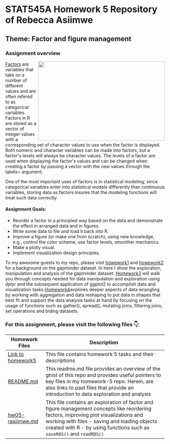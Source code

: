 # STAT545A Homework 5 Repository of Rebecca Asiimwe 

## Theme: Factor and figure management

### Assignment overview
[<img align ="right" src="https://github.com/STAT545-UBC-students/hw05-rasiimwe/blob/master/Plugins/plotlygm.gif" width="400" height="250"/>](https://github.com/STAT545-UBC-students/hw05-rasiimwe/blob/master/Plugins/plotlygm.gif)

[Factors](https://www.stat.berkeley.edu/~s133/factors.html) are variables that take on a number of different values and are often refered to as categorical variables. Factors in R are stored as a vector of integer values with a corresponding set of character values to use when the factor is displayed. Both numeric and character variables can be made into factors, but a factor's levels will always be character values. The levels of a factor are used when displaying the factor's values and can be changed when creating a factor by passing a vector with the new values through the labels= argument. 

One of the most important uses of factors is in statistical modeling; since categorical variables enter into statistical models differently than continuous variables, storing data as factors insures that the modeling functions will treat such data correctly.

#### Assignment Goals:

* Reorder a factor in a principled way based on the data and demonstrate the effect in arranged data and in figures.
* Write some data to file and load it back into R.
* Improve a figure (or make one from scratch), using new knowledge, e.g., control the color scheme, use factor levels, smoother mechanics.
* Make a plotly visual.
* Implement visualization design principles.

To my awesome guests to my repo, please visit [howework1](https://github.com/STAT545-UBC-students/hw01-rasiimwe) and [howework2](https://github.com/STAT545-UBC-students/hw02-rasiimwe/blob/master/hw02.md) for a background on the gapminder dataset. In here I show the exploration, manipulation and analysis of the gapminder dataset. [Homework3](https://github.com/STAT545-UBC-students/hw03-rasiimwe/blob/master/hw03-rasiimwe.md) will walk you through concepts needed for  data manipulation and exploration using dplyr and the subsequent application of ggplot2 to accomplish data and visualization tasks.[Homework4](https://github.com/STAT545-UBC-students/hw04-rasiimwe)explores deeper aspects of data wrangling by working with aggregation and data reshaping to put data in shapes that best fit and support the data analysis tasks at hand by focusing on the usage of functions such as gather(), spread(), mutating joins, filtering joins, set operations and biding datasets.


### For this assignment, please visit the following files :point_down::

|   **Homework Files**   | **Description** |
|----------------|------------|
|[Link to homework5](http://stat545.com/Classroom/assignments/hw05/hw05.html)|This file contains homework 5 tasks and their descriptions|
|[README.md](https://github.com/STAT545-UBC-students/hw05-rasiimwe/blob/master/README.md)|This readme.md file provides an overview of the ghist of this repo and provides useful pointers to key files in my homework-5 repo. Herein, are also links to past files that provide an introduction to data exploration and analysis |
|[hw05-rasiimwe.md](https://github.com/STAT545-UBC-students/hw05-rasiimwe/blob/master/hw05-rasiimwe.md)|This file contains an  exploration of factor and figure management concepts like reordering factors, improving plot visualizations and working with files - saving and loading objects created with R - by using functions such as `saveRDS()` and `readRDS()`|


